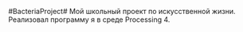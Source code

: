 #BacteriaProject#
Мой школьный проект по искусственной жизни. Реализовал программу я в среде Processing 4.
